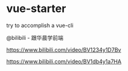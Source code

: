 # vue-starter

try to accomplish a vue-cli

@bilibili - 跟华晨学前端

https://www.bilibili.com/video/BV1234y1D7Bv

https://www.bilibili.com/video/BV1db4y1a7HA

